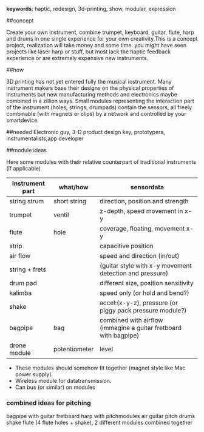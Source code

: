 **keywords**: haptic, redesign, 3d-printing, show, modular, expression

##concept

Create your own instrument, combine trumpet, keyboard, guitar, flute, harp and drums in one single experience for your own creativity.This is a concept project, realization will take money and some time. you might have seen projects like laser harp or stuff, but most lack the haptic feedback experience or are extremely expensive new instruments.

##how

3D printing has not yet entered fully the musical instrument. Many instrument makers base their designs on the physical properties of instruments but new manufacturing methods and electronics maybe combined in a zillion ways. Small modules representing the interaction part of the instrument (holes, strings, drumpads) contain the sensors, all freely combinable (with magnets or clips) by a network and controlled by your smartdevice.

##needed
Electronic guy, 3-D product design key, prototypers, instrumentalists,app developer


##module ideas

Here some modules with their relative counterpart of traditional instruments (if applicable)


| Instrument part|what/how      | sensordata
|----------------|--------------|----------------------------------------------------------
| string strum   | short string | direction, position and strength
| trumpet        | ventil       | z-depth, speed movement in x-y
| flute          | hole         | coverage, floating, movement x-y
| strip          |              | capacitive position
| air flow       |              | speed and direction (in/out)
| string + frets |              | (guitar style with x-y movement detection and pressure)
| drum pad       |              | different size, position sensitivity
| kalimba        |              | speed only (or hold and bend?)
| shake          |              | accel:(x-y-z), pressure (or piggy pack pressure module?)
| bagpipe        | bag          | combined with airflow (immagine a guitar fretboard with bagpipe)
| drone module   | potentiometer| level 

- These modules should somehow fit together (magnet style like Mac power supply).
- Wireless module for datatransmission.
- Can bus (or similar) on modules


### combined ideas for pitching ###

bagpipe with guitar fretboard
harp with pitchmodules
air guitar
pitch drums
shake flute (4 flute holes + shake), 2 different modules combined together

